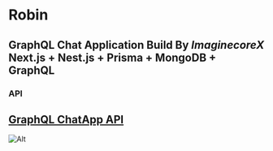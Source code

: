 # Robin
**GraphQL Chat Application Build By** *ImaginecoreX* 
Next.js + Nest.js + Prisma + MongoDB + GraphQL
--
### API
[GraphQL ChatApp API](https://github.com/ByteBigBoss/GraphQL-ChatApp)
--
![Alt](https://repobeats.axiom.co/api/embed/7174343b8ff8ae37c03fd677fac262a2794fa5de.svg "Repobeats analytics image")
